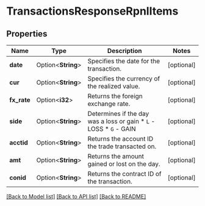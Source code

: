 # TransactionsResponseRpnlItems

## Properties

Name | Type | Description | Notes
------------ | ------------- | ------------- | -------------
**date** | Option<**String**> | Specifies the date for the transaction. | [optional]
**cur** | Option<**String**> | Specifies the currency of the realized value. | [optional]
**fx_rate** | Option<**i32**> | Returns the foreign exchange rate. | [optional]
**side** | Option<**String**> | Determines if the day was a loss or gain * `L` - LOSS * `G` - GAIN  | [optional]
**acctid** | Option<**String**> | Returns the account ID the trade transacted on. | [optional]
**amt** | Option<**String**> | Returns the amount gained or lost on the day. | [optional]
**conid** | Option<**String**> | Returns the contract ID of the transaction. | [optional]

[[Back to Model list]](../README.md#documentation-for-models) [[Back to API list]](../README.md#documentation-for-api-endpoints) [[Back to README]](../README.md)
